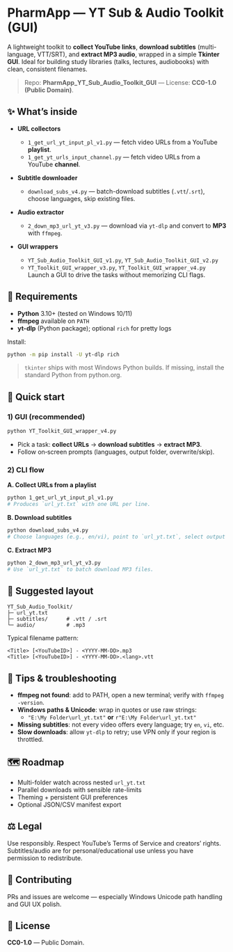 # PharmApp — YT Sub & Audio Toolkit (GUI)

A lightweight toolkit to **collect YouTube links**, **download subtitles** (multi-language, VTT/SRT), and **extract MP3 audio**, wrapped in a simple **Tkinter GUI**. Ideal for building study libraries (talks, lectures, audiobooks) with clean, consistent filenames.

> Repo: **PharmApp_YT_Sub_Audio_Toolkit_GUI** — License: **CC0-1.0 (Public Domain)**.

## ✨ What’s inside

- **URL collectors**
  - `1_get_url_yt_input_pl_v1.py` — fetch video URLs from a YouTube **playlist**.
  - `1_get_yt_urls_input_channel.py` — fetch video URLs from a YouTube **channel**.

- **Subtitle downloader**
  - `download_subs_v4.py` — batch-download subtitles (`.vtt`/`.srt`), choose languages, skip existing files.

- **Audio extractor**
  - `2_down_mp3_url_yt_v3.py` — download via `yt-dlp` and convert to **MP3** with `ffmpeg`.

- **GUI wrappers**
  - `YT_Sub_Audio_Toolkit_GUI_v1.py`, `YT_Sub_Audio_Toolkit_GUI_v2.py`
  - `YT_Toolkit_GUI_wrapper_v3.py`, `YT_Toolkit_GUI_wrapper_v4.py`  
  Launch a GUI to drive the tasks without memorizing CLI flags.

## 🧱 Requirements

- **Python** 3.10+ (tested on Windows 10/11)
- **ffmpeg** available on `PATH`
- **yt-dlp** (Python package); optional `rich` for pretty logs

Install:
```bash
python -m pip install -U yt-dlp rich
```

> `tkinter` ships with most Windows Python builds. If missing, install the standard Python from python.org.

## 🚀 Quick start

### 1) GUI (recommended)
```bash
python YT_Toolkit_GUI_wrapper_v4.py
```
- Pick a task: **collect URLs** → **download subtitles** → **extract MP3**.
- Follow on‑screen prompts (languages, output folder, overwrite/skip).

### 2) CLI flow

**A. Collect URLs from a playlist**
```bash
python 1_get_url_yt_input_pl_v1.py
# Produces `url_yt.txt` with one URL per line.
```

**B. Download subtitles**
```bash
python download_subs_v4.py
# Choose languages (e.g., en/vi), point to `url_yt.txt`, select output folder and overwrite/skip mode.
```

**C. Extract MP3**
```bash
python 2_down_mp3_url_yt_v3.py
# Use `url_yt.txt` to batch download MP3 files.
```

## 📁 Suggested layout

```
YT_Sub_Audio_Toolkit/
├─ url_yt.txt
├─ subtitles/      # .vtt / .srt
└─ audio/          # .mp3
```

Typical filename pattern:
```
<Title> [<YouTubeID>] - <YYYY-MM-DD>.mp3
<Title> [<YouTubeID>] - <YYYY-MM-DD>.<lang>.vtt
```

## 🧩 Tips & troubleshooting

- **ffmpeg not found**: add to PATH, open a new terminal; verify with `ffmpeg -version`.
- **Windows paths & Unicode**: wrap in quotes or use raw strings:
  - `"E:\My Folder\url_yt.txt"` **or** `r"E:\My Folder\url_yt.txt"`
- **Missing subtitles**: not every video offers every language; try `en`, `vi`, etc.
- **Slow downloads**: allow `yt-dlp` to retry; use VPN only if your region is throttled.

## 🗺️ Roadmap

- Multi-folder watch across nested `url_yt.txt`
- Parallel downloads with sensible rate-limits
- Theming + persistent GUI preferences
- Optional JSON/CSV manifest export

## ⚖️ Legal

Use responsibly. Respect YouTube’s Terms of Service and creators’ rights. Subtitles/audio are for personal/educational use unless you have permission to redistribute.

## 🤝 Contributing

PRs and issues are welcome — especially Windows Unicode path handling and GUI UX polish.

## 📜 License

**CC0-1.0** — Public Domain.

